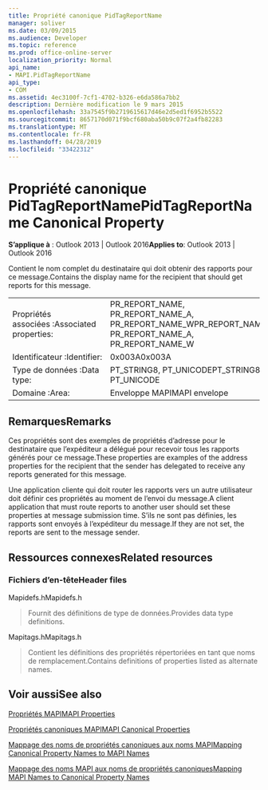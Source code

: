 ```yaml
---
title: Propriété canonique PidTagReportName
manager: soliver
ms.date: 03/09/2015
ms.audience: Developer
ms.topic: reference
ms.prod: office-online-server
localization_priority: Normal
api_name:
- MAPI.PidTagReportName
api_type:
- COM
ms.assetid: 4ec3100f-7cf1-4702-b326-e6da586a7bb2
description: Dernière modification le 9 mars 2015
ms.openlocfilehash: 33a7545f9b2719615617d46e2d5ed1f6952b5522
ms.sourcegitcommit: 8657170d071f9bcf680aba50b9c07f2a4fb82283
ms.translationtype: MT
ms.contentlocale: fr-FR
ms.lasthandoff: 04/28/2019
ms.locfileid: "33422312"
---
```

# <a name="pidtagreportname-canonical-property"></a><span data-ttu-id="2f1ee-103">Propriété canonique PidTagReportName</span><span class="sxs-lookup"><span data-stu-id="2f1ee-103">PidTagReportName Canonical Property</span></span>

  
  
<span data-ttu-id="2f1ee-104">**S’applique à** : Outlook 2013 | Outlook 2016</span><span class="sxs-lookup"><span data-stu-id="2f1ee-104">**Applies to**: Outlook 2013 | Outlook 2016</span></span> 
  
<span data-ttu-id="2f1ee-105">Contient le nom complet du destinataire qui doit obtenir des rapports pour ce message.</span><span class="sxs-lookup"><span data-stu-id="2f1ee-105">Contains the display name for the recipient that should get reports for this message.</span></span>
  
|||
|:-----|:-----|
|<span data-ttu-id="2f1ee-106">Propriétés associées :</span><span class="sxs-lookup"><span data-stu-id="2f1ee-106">Associated properties:</span></span>  <br/> |<span data-ttu-id="2f1ee-107">PR_REPORT_NAME, PR_REPORT_NAME_A, PR_REPORT_NAME_W</span><span class="sxs-lookup"><span data-stu-id="2f1ee-107">PR_REPORT_NAME, PR_REPORT_NAME_A, PR_REPORT_NAME_W</span></span>  <br/> |
|<span data-ttu-id="2f1ee-108">Identificateur :</span><span class="sxs-lookup"><span data-stu-id="2f1ee-108">Identifier:</span></span>  <br/> |<span data-ttu-id="2f1ee-109">0x003A</span><span class="sxs-lookup"><span data-stu-id="2f1ee-109">0x003A</span></span>  <br/> |
|<span data-ttu-id="2f1ee-110">Type de données :</span><span class="sxs-lookup"><span data-stu-id="2f1ee-110">Data type:</span></span>  <br/> |<span data-ttu-id="2f1ee-111">PT_STRING8, PT_UNICODE</span><span class="sxs-lookup"><span data-stu-id="2f1ee-111">PT_STRING8, PT_UNICODE</span></span>  <br/> |
|<span data-ttu-id="2f1ee-112">Domaine :</span><span class="sxs-lookup"><span data-stu-id="2f1ee-112">Area:</span></span>  <br/> |<span data-ttu-id="2f1ee-113">Enveloppe MAPI</span><span class="sxs-lookup"><span data-stu-id="2f1ee-113">MAPI envelope</span></span>  <br/> |
   
## <a name="remarks"></a><span data-ttu-id="2f1ee-114">Remarques</span><span class="sxs-lookup"><span data-stu-id="2f1ee-114">Remarks</span></span>

<span data-ttu-id="2f1ee-115">Ces propriétés sont des exemples de propriétés d’adresse pour le destinataire que l’expéditeur a délégué pour recevoir tous les rapports générés pour ce message.</span><span class="sxs-lookup"><span data-stu-id="2f1ee-115">These properties are examples of the address properties for the recipient that the sender has delegated to receive any reports generated for this message.</span></span>
  
<span data-ttu-id="2f1ee-116">Une application cliente qui doit router les rapports vers un autre utilisateur doit définir ces propriétés au moment de l’envoi du message.</span><span class="sxs-lookup"><span data-stu-id="2f1ee-116">A client application that must route reports to another user should set these properties at message submission time.</span></span> <span data-ttu-id="2f1ee-117">S’ils ne sont pas définies, les rapports sont envoyés à l’expéditeur du message.</span><span class="sxs-lookup"><span data-stu-id="2f1ee-117">If they are not set, the reports are sent to the message sender.</span></span>
  
## <a name="related-resources"></a><span data-ttu-id="2f1ee-118">Ressources connexes</span><span class="sxs-lookup"><span data-stu-id="2f1ee-118">Related resources</span></span>

### <a name="header-files"></a><span data-ttu-id="2f1ee-119">Fichiers d’en-tête</span><span class="sxs-lookup"><span data-stu-id="2f1ee-119">Header files</span></span>

<span data-ttu-id="2f1ee-120">Mapidefs.h</span><span class="sxs-lookup"><span data-stu-id="2f1ee-120">Mapidefs.h</span></span>
  
> <span data-ttu-id="2f1ee-121">Fournit des définitions de type de données.</span><span class="sxs-lookup"><span data-stu-id="2f1ee-121">Provides data type definitions.</span></span>
    
<span data-ttu-id="2f1ee-122">Mapitags.h</span><span class="sxs-lookup"><span data-stu-id="2f1ee-122">Mapitags.h</span></span>
  
> <span data-ttu-id="2f1ee-123">Contient les définitions des propriétés répertoriées en tant que noms de remplacement.</span><span class="sxs-lookup"><span data-stu-id="2f1ee-123">Contains definitions of properties listed as alternate names.</span></span>
    
## <a name="see-also"></a><span data-ttu-id="2f1ee-124">Voir aussi</span><span class="sxs-lookup"><span data-stu-id="2f1ee-124">See also</span></span>



[<span data-ttu-id="2f1ee-125">Propriétés MAPI</span><span class="sxs-lookup"><span data-stu-id="2f1ee-125">MAPI Properties</span></span>](mapi-properties.md)
  
[<span data-ttu-id="2f1ee-126">Propriétés canoniques MAPI</span><span class="sxs-lookup"><span data-stu-id="2f1ee-126">MAPI Canonical Properties</span></span>](mapi-canonical-properties.md)
  
[<span data-ttu-id="2f1ee-127">Mappage des noms de propriétés canoniques aux noms MAPI</span><span class="sxs-lookup"><span data-stu-id="2f1ee-127">Mapping Canonical Property Names to MAPI Names</span></span>](mapping-canonical-property-names-to-mapi-names.md)
  
[<span data-ttu-id="2f1ee-128">Mappage des noms MAPI aux noms de propriétés canoniques</span><span class="sxs-lookup"><span data-stu-id="2f1ee-128">Mapping MAPI Names to Canonical Property Names</span></span>](mapping-mapi-names-to-canonical-property-names.md)

